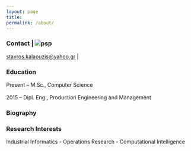```yaml
---
layout: page
title: 
permalink: /about/
---
```







### Contact                                                      | ![psp](http://tracer.lcc.uma.es/problems/psp/ingsw-instance.gif )
[stavros.kalaouzis@yahoo.gr](mailto:stavros.kalaouzis@yahoo.gr)  |

### Education
Present – M.Sc., Computer Science       <br />                                                  
2015 – Dipl. Eng., Production Engineering and Management

### Biography 


### Research Interests                                                  
Industrial Informatics - Operations Research - Computational Intelligence 


